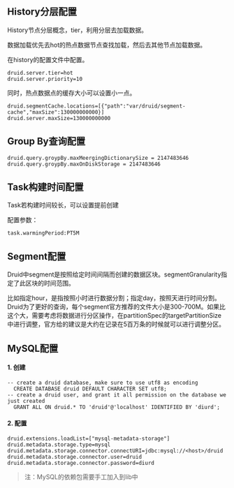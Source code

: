 ## History分层配置
History节点分层概念，tier，利用分层去加载数据。

数据加载优先去hot的热点数据节点查找加载，然后去其他节点加载数据。

在history的配置文件中配置。
```
druid.server.tier=hot
druid.server.priority=10
```

同时，热点数据点的缓存大小可以设置小一点。

```
druid.segmentCache.locations=[{"path":"var/druid/segment-cache","maxSize":130000000000}]
druid.server.maxSize=130000000000
```

## Group By查询配置
```
druid.query.groypBy.maxMeergingDictionarySize = 2147483646
druid.query.groypBy.maxOnDiskStorage = 2147483646
```

## Task构建时间配置
Task若构建时间较长，可以设置提前创建

配置参数：
```
task.warmingPeriod:PT5M
```

## Segment配置
Druid中segment是按照给定时间间隔而创建的数据区块。segmentGranularity指定了此区块的时间范围。

比如指定hour，是指按照小时进行数据分割；指定day，按照天进行时间分割。Druid为了更好的查询，每个segment官方推荐的文件大小是300-700M。如果比这个大，需要考虑将数据进行分区操作，在partitionSpec的targetPartitionSize中进行调整，官方给的建议是大约在记录在5百万条的时候就可以进行调整分区。

## MySQL配置
#### 1. 创建

```
-- create a druid database, make sure to use utf8 as encoding
  CREATE DATABASE druid DEFAULT CHARACTER SET utf8;
-- create a druid user, and grant it all permission on the database we just created
  GRANT ALL ON druid.* TO 'druid'@'localhost' IDENTIFIED BY 'diurd';
```

#### 2. 配置

```
druid.extensions.loadList=["mysql-metadata-storage"]
druid.metadata.storage.type=mysql
druid.metadata.storage.connector.connectURI=jdbc:mysql://<host>/druid
druid.metadata.storage.connector.user=druid
druid.metadata.storage.connector.password=diurd
```
>注：MySQL的依赖包需要手工加入到lib中

